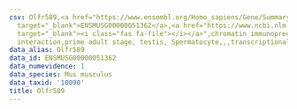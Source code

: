 ```yaml
---
csv: Olfr589,<a href="https://www.ensembl.org/Homo_sapiens/Gene/Summary?db=core;g=ENSMUSG00000051362"
  target="_blank">ENSMUSG00000051362</a>,<a href="https://www.ncbi.nlm.nih.gov/pubmed/25450459"
  target="_blank"><i class="fas fa-file"></i></a>",chromatin immunoprecipitation assay,direct
  interaction,prime adult stage, testis, Spermatocyte,,,transcriptional regulation,
data_alias: Olfr589
data_id: ENSMUSG00000051362
data_numevidence: 1
data_species: Mus musculus
data_taxid: '10090'
title: Olfr589
---
```

